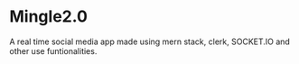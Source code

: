 # Mingle2.0
A real time social media app made using mern stack, clerk, SOCKET.IO and other use funtionalities.
